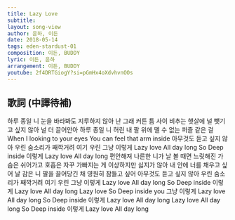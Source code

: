 ```yaml
---
title: Lazy Love
subtitle:
layout: song-view
author: 윤하, 이든
date: 2018-05-14
tags: eden-stardust-01
composition: 이든, BUDDY
lyric: 이든, 윤하
arrangement: 이든, BUDDY
youtube: 2f4DRTGiogY?si=pGmHx4oXdvhvnOOs
---
```


## 歌詞 (中譯待補)

하루 종일 니 눈을 바라봐도
지루하지 않아 난 그래
커튼 틈 사이 비추는 햇살에
널 뺏기고 싶지 않아
널 더 끌어안아
하루 종일
니 허린 내 팔 위에 뗄 수 없는
퍼즐 같은 걸
When I looking to your eyes
You can feel that arm inside
아무것도 듣고 싶지 않아 우린
숨소리가 째깍거려 여기 우린
그냥 이렇게 Lazy love
All day long
So Deep inside
이렇게 Lazy love
All day long
편안해져
나른한 니가 날 볼 때면
느릿해진 가슴은 쉬어가고
호흡은 자꾸 가빠지는 게
이상하지만 싫지가 않아
내 안에 너를 채우고 싶어
날 감은 니 팔을 끌어당긴 채
영원히 잠들고 싶어
아무것도 듣고 싶지 않아 우린
숨소리가 째깍거려 여기 우린
그냥 이렇게 Lazy love
All day long
So Deep inside
이렇게 Lazy love
All day long
Lazy love
So Deep inside you
그냥 이렇게 Lazy love
All day long
So Deep inside
이렇게 Lazy love
All day long
Lazy love
All day long
So Deep inside
이렇게 Lazy love
All day long
